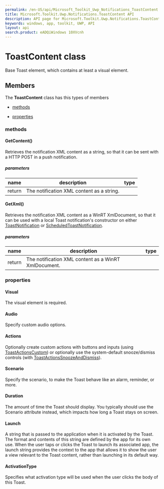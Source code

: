 ```yaml
---
permalink: /en-US/api/Microsoft_Toolkit_Uwp_Notifications_ToastContent.htm
title: Microsoft.Toolkit.Uwp.Notifications.ToastContent API 
description: API page for Microsoft.Toolkit.Uwp.Notifications.ToastContent
keywords: windows, app, toolkit, UWP, API
layout: api
search.product: eADQiWindows 10XVcnh
---
```



# ToastContent class

Base Toast element, which contains at least a visual element.

## Members

The **ToastContent** class has this types of members

* [methods](#methods)

* [properties](#properties)

### methods

#### GetContent()

Retrieves the notification XML content as a string, so that it can be sent with a HTTP POST in a push notification.

##### parameters



| name | description | type || --- | --- | --- || return |The notification XML content as a string. |


#### GetXml()

Retrieves the notification XML content as a WinRT XmlDocument, so that it can be used with a local Toast notification's constructor on either [ToastNotification](https://msdn.microsoft.com/library/windows/apps/Windows.UI.Notifications.ToastNotification) or [ScheduledToastNotification](https://msdn.microsoft.com/library/windows/apps/Windows.UI.Notifications.ScheduledToastNotification).

##### parameters



| name | description | type || --- | --- | --- || return |The notification XML content as a WinRT XmlDocument. |


### properties

#### Visual

The visual element is required.



#### Audio

Specify custom audio options.



#### Actions

Optionally create custom actions with buttons and inputs (using [ToastActionsCustom](Microsoft_Toolkit_Uwp_Notifications_ToastActionsCustom.htm)) or optionally use the system-default snooze/dismiss controls (with [ToastActionsSnoozeAndDismiss](Microsoft_Toolkit_Uwp_Notifications_ToastActionsSnoozeAndDismiss.htm)).



#### Scenario

Specify the scenario, to make the Toast behave like an alarm, reminder, or more.



#### Duration

The amount of time the Toast should display. You typically should use the Scenario attribute instead, which impacts how long a Toast stays on screen.



#### Launch

A string that is passed to the application when it is activated by the Toast. The format and contents of this string are defined by the app for its own use. When the user taps or clicks the Toast to launch its associated app, the launch string provides the context to the app that allows it to show the user a view relevant to the Toast content, rather than launching in its default way.



#### ActivationType

Specifies what activation type will be used when the user clicks the body of this Toast.


